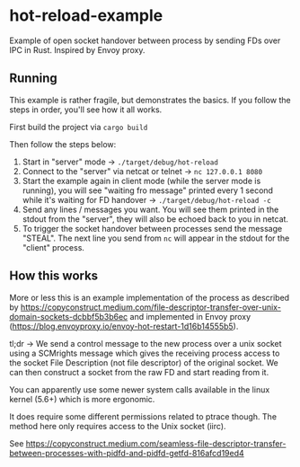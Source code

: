 # hot-reload-example
Example of open socket handover between process by sending FDs over IPC in Rust. Inspired by Envoy proxy.

## Running
This example is rather fragile, but demonstrates the basics. If you follow the steps in order, you'll see how it all works.

First build the project via `cargo build`

Then follow the steps below:
1) Start in "server" mode -> `./target/debug/hot-reload`
2) Connect to the "server" via netcat or telnet -> `nc 127.0.0.1 8080`
3) Start the example again in client mode (while the server mode is running), you will see "waiting fro message" printed every 1 second while it's waiting for FD handover -> `./target/debug/hot-reload -c`
4) Send any lines / messages you want. You will see them printed in the stdout from the "server", they will also be echoed back to you in netcat.
5) To trigger the socket handover between processes send the message "STEAL". The next line you send from `nc` will appear in the stdout for the "client" process.

## How this works
More or less this is an example implementation of the process as described by https://copyconstruct.medium.com/file-descriptor-transfer-over-unix-domain-sockets-dcbbf5b3b6ec
and implemented in Envoy proxy (https://blog.envoyproxy.io/envoy-hot-restart-1d16b14555b5). 

tl;dr -> We send a control message to the new process over a unix socket using a SCMrights message which gives the receiving process access to the socket File Description (not file descriptor) of the original socket.
We can then construct a socket from the raw FD and start reading from it. 

You can apparently use some newer system calls available in the linux kernel (5.6+) which is more ergonomic. 

It does require some different permissions related to ptrace though. The method here only requires access to the Unix socket (iirc). 

See https://copyconstruct.medium.com/seamless-file-descriptor-transfer-between-processes-with-pidfd-and-pidfd-getfd-816afcd19ed4
